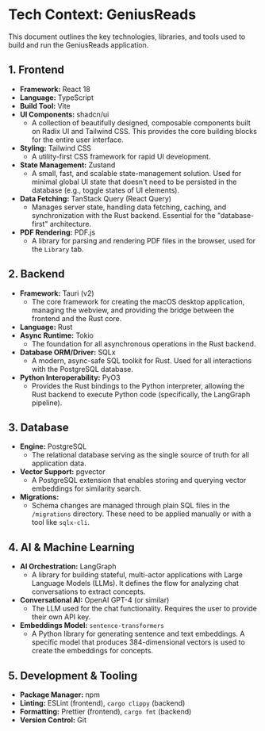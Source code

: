 # Tech Context: GeniusReads

This document outlines the key technologies, libraries, and tools used to build and run the GeniusReads application.

## 1. Frontend

-   **Framework:** React 18
-   **Language:** TypeScript
-   **Build Tool:** Vite
-   **UI Components:** shadcn/ui
    -   A collection of beautifully designed, composable components built on Radix UI and Tailwind CSS. This provides the core building blocks for the entire user interface.
-   **Styling:** Tailwind CSS
    -   A utility-first CSS framework for rapid UI development.
-   **State Management:** Zustand
    -   A small, fast, and scalable state-management solution. Used for minimal global UI state that doesn't need to be persisted in the database (e.g., toggle states of UI elements).
-   **Data Fetching:** TanStack Query (React Query)
    -   Manages server state, handling data fetching, caching, and synchronization with the Rust backend. Essential for the "database-first" architecture.
-   **PDF Rendering:** PDF.js
    -   A library for parsing and rendering PDF files in the browser, used for the `Library` tab.

## 2. Backend

-   **Framework:** Tauri (v2)
    -   The core framework for creating the macOS desktop application, managing the webview, and providing the bridge between the frontend and the Rust core.
-   **Language:** Rust
-   **Async Runtime:** Tokio
    -   The foundation for all asynchronous operations in the Rust backend.
-   **Database ORM/Driver:** SQLx
    -   A modern, async-safe SQL toolkit for Rust. Used for all interactions with the PostgreSQL database.
-   **Python Interoperability:** PyO3
    -   Provides the Rust bindings to the Python interpreter, allowing the Rust backend to execute Python code (specifically, the LangGraph pipeline).

## 3. Database

-   **Engine:** PostgreSQL
    -   The relational database serving as the single source of truth for all application data.
-   **Vector Support:** pgvector
    -   A PostgreSQL extension that enables storing and querying vector embeddings for similarity search.
-   **Migrations:**
    -   Schema changes are managed through plain SQL files in the `/migrations` directory. These need to be applied manually or with a tool like `sqlx-cli`.

## 4. AI & Machine Learning

-   **AI Orchestration:** LangGraph
    -   A library for building stateful, multi-actor applications with Large Language Models (LLMs). It defines the flow for analyzing chat conversations to extract concepts.
-   **Conversational AI:** OpenAI GPT-4 (or similar)
    -   The LLM used for the chat functionality. Requires the user to provide their own API key.
-   **Embeddings Model:** `sentence-transformers`
    -   A Python library for generating sentence and text embeddings. A specific model that produces 384-dimensional vectors is used to create the embeddings for concepts.

## 5. Development & Tooling

-   **Package Manager:** npm
-   **Linting:** ESLint (frontend), `cargo clippy` (backend)
-   **Formatting:** Prettier (frontend), `cargo fmt` (backend)
-   **Version Control:** Git 